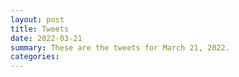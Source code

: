 ```yaml
---
layout: post
title: Tweets
date: 2022-03-21
summary: These are the tweets for March 21, 2022.
categories:
---
```


